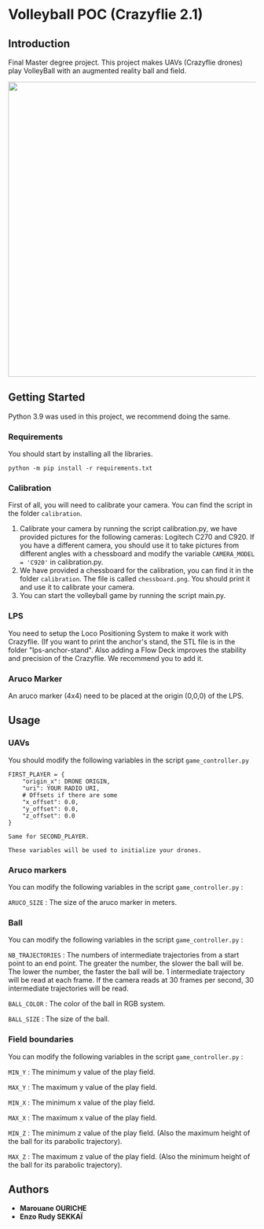 # Volleyball POC (Crazyflie 2.1)

## Introduction

Final Master degree project. This project makes UAVs (Crazyflie drones) play VolleyBall with an augmented reality ball and field.
<p align="center">
<img src="https://github.com/EnzoRudySEKKAI/PFECam/blob/main/gif/2drone_ex00002054_AdobeExpress.gif" width="600">
</p>

## Getting Started

Python 3.9 was used in this project, we recommend doing the same.

### Requirements
You should start by installing all the libraries.

```
python -m pip install -r requirements.txt
```

### Calibration

First of all, you will need to calibrate your camera. You can find the script in the folder ```calibration```.

1. Calibrate your camera by running the script calibration.py, we have provided pictures for the following cameras: Logitech C270 and C920. If you have a different camera, you should use it to take pictures from different angles with a chessboard and modify the variable ```CAMERA_MODEL = 'C920'``` in calibration.py.
2. We have provided a chessboard for the calibration, you can find it in the folder ```calibration```. The file is called ```chessboard.png```. You should print it and use it to calibrate your camera.
3. You can start the volleyball game by running the script main.py.

### LPS

You need to setup the Loco Positioning System to make it work with Crazyflie. (If you want to print the anchor's stand, the STL file is in the folder "lps-anchor-stand".
Also adding a Flow Deck improves the stability and precision of the Crazyflie. We recommend you to add it.

### Aruco Marker

An aruco marker (4x4) need to be placed at the origin (0,0,0) of the LPS.

## Usage

### UAVs
You should modify the following variables in the script ```game_controller.py``` 
```
FIRST_PLAYER = {
    "origin_x": DRONE ORIGIN,
    "uri": YOUR RADIO URI,
    # Offsets if there are some
    "x_offset": 0.0,
    "y_offset": 0.0,
    "z_offset": 0.0
}

Same for SECOND_PLAYER.

These variables will be used to initialize your drones.
```

### Aruco markers

You can modify the following variables in the script ```game_controller.py``` :

```ARUCO_SIZE``` : The size of the aruco marker in meters.

### Ball
You can modify the following variables in the script ```game_controller.py``` :

```NB_TRAJECTORIES``` : The numbers of intermediate trajectories from a start point to an end point. 
The greater the number, the slower the ball will be. The lower the number, the faster the ball will be.
1 intermediate trajectory will be read at each frame. If the camera reads at 30 frames per second, 
30 intermediate trajectories will be read.

```BALL_COLOR``` : The color of the ball in RGB system.

```BALL_SIZE``` : The size of the ball.

### Field boundaries
You can modify the following variables in the script ```game_controller.py``` :

```MIN_Y``` : The minimum y value of the play field.

```MAX_Y``` : The maximum y value of the play field.

```MIN_X``` : The minimum x value of the play field.

```MAX_X``` : The maximum x value of the play field.

```MIN_Z``` : The minimum z value of the play field. (Also the maximum height of the ball for its parabolic trajectory).

```MAX_Z``` : The maximum z value of the play field. (Also the minimum height of the ball for its parabolic trajectory).

## Authors

* **Marouane OURICHE**
* **Enzo Rudy SEKKAÏ**
